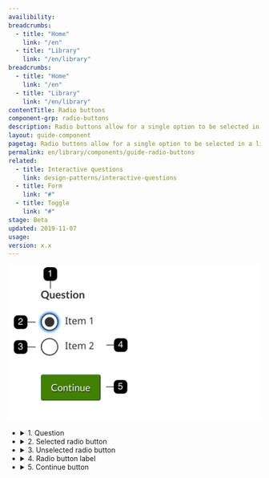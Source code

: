 ```yaml
---
availibility:
breadcrumbs:
  - title: "Home"
    link: "/en"
  - title: "Library"
    link: "/en/library"
breadcrumbs:
  - title: "Home"
    link: "/en"
  - title: "Library"
    link: "/en/library"
contentTitle: Radio buttons
component-grp: radio-buttons
description: Radio buttons allow for a single option to be selected in a list of items.
layout: guide-component
pagetag: Radio buttons allow for a single option to be selected in a list of items.
permalink: en/library/components/guide-radio-buttons
related:
  - title: Interactive questions
    link: design-patterns/interactive-questions
  - title: Form
    link: "#"
  - title: Toggle
    link: "#"
stage: Beta
updated: 2019-11-07
usage:
version: x.x
---
```

  <div class="row">
    <div class="col-md-6">
        <div class="pattern-demo mrgn-bttm-lg">
          <img class="img-responsive" src="/assets/img/radio-buttons/spec.png" alt="Generic radio button example with the first item selected.">
        </div>
    </div>
    <div class="col-md-6">
        <ul class="list-unstyled">
          <li>
              <details>
                <summary>1. Question</summary>
                <p>The <code>legend</code> preceeding large checkboxes inputs should generally use an <code>h5</code> style. This is applied by the <code>chkbxrdio-grp</code> class applied to the parent <code>fieldset</code>.</p>
              </details>
          </li>
          <li>
              <details>
                <summary>2. Selected radio button</summary>
              </details>
          </li>
          <li>
              <details>
                <summary>3. Unselected radio button</summary>
              </details>
          </li>
          <li>
              <details>
                <summary>4. Radio button label</summary>
              </details>
          </li>
          <li>
              <details>
                <summary>5. Continue button</summary>
              </details>
          </li>
        </ul>
    </div>
  </div>